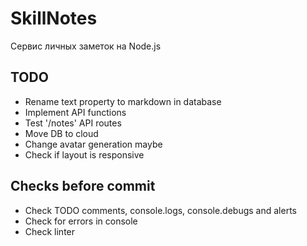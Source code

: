 # SkillNotes

Сервис личных заметок на Node.js

## TODO

* Rename text property to markdown in database
* Implement API functions
* Test '/notes' API routes
* Move DB to cloud
* Change avatar generation maybe
* Check if layout is responsive

## Checks before commit

* Check TODO comments, console.logs, console.debugs and alerts
* Check for errors in console
* Check linter
